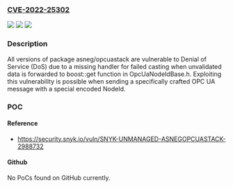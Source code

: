 ### [CVE-2022-25302](https://cve.mitre.org/cgi-bin/cvename.cgi?name=CVE-2022-25302)
![](https://img.shields.io/static/v1?label=Product&message=ASNeG%2FOpcUaStack&color=blue)
![](https://img.shields.io/static/v1?label=Version&message=n%2Fa&color=blue)
![](https://img.shields.io/static/v1?label=Vulnerability&message=Denial%20of%20Service%20(DoS)&color=brighgreen)

### Description

All versions of package asneg/opcuastack are vulnerable to Denial of Service (DoS) due to a missing handler for failed casting when unvalidated data is forwarded to boost::get function in OpcUaNodeIdBase.h. Exploiting this vulnerability is possible when sending a specifically crafted OPC UA message with a special encoded NodeId.

### POC

#### Reference
- https://security.snyk.io/vuln/SNYK-UNMANAGED-ASNEGOPCUASTACK-2988732

#### Github
No PoCs found on GitHub currently.

